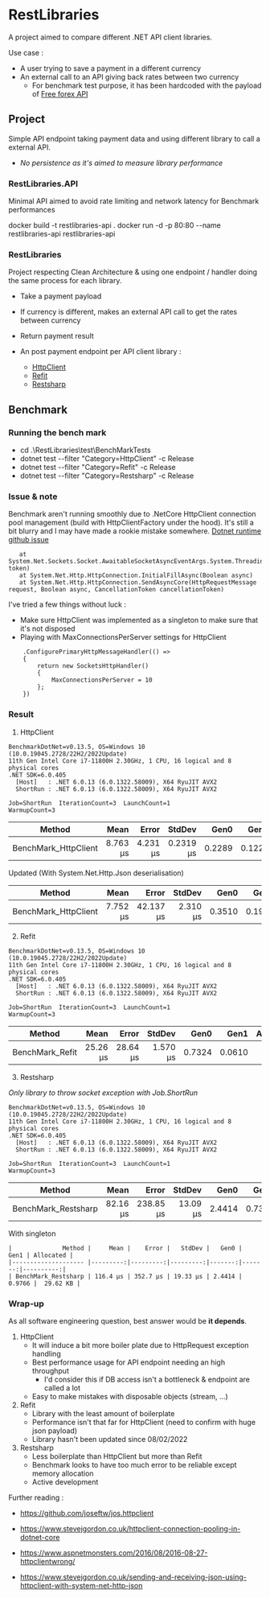 # RestLibraries 

A project aimed to compare different .NET API client libraries.

Use case :
- A user trying to save a payment in a different currency
- An external call to an API giving back rates between two currency
    - For benchmark test purpose, it has been hardcoded with the payload of [Free forex API](https://www.freeforexapi.com/api/live?pairs=EURGBP)

## Project

Simple API endpoint taking payment data and using different library to call a external API. 
- *No persistence as it's aimed to measure library performance*

### RestLibraries.API

Minimal API aimed to avoid rate limiting and network latency for Benchmark performances

docker build -t restlibraries-api .
docker run -d -p 80:80 --name restlibraries-api restlibraries-api

### RestLibraries 

Project respecting Clean Architecture & using one endpoint / handler doing the same process for each library.
- Take a payment payload
- If currency is different, makes an external API call to get the rates between currency
- Return payment result

- An post payment endpoint per API client library :
    - [HttpClient](https://learn.microsoft.com/en-us/dotnet/fundamentals/networking/http/httpclient-guidelines)
    - [Refit](https://github.com/reactiveui/refit)
    - [Restsharp](https://github.com/restsharp/RestSharp)

## Benchmark

### Running the bench mark

- cd .\RestLibraries\test\BenchMarkTests
- dotnet test --filter "Category=HttpClient" -c Release
- dotnet test --filter "Category=Refit" -c Release
- dotnet test --filter "Category=Restsharp" -c Release

### Issue & note

Benchmark aren't running smoothly due to .NetCore HttpClient connection pool management (build with HttpClientFactory under the hood).
It's still a bit blurry and I may have made a rookie mistake somewhere.
[Dotnet runtime github issue](https://github.com/dotnet/runtime/issues/43764)

```
   at System.Net.Sockets.Socket.AwaitableSocketAsyncEventArgs.System.Threading.Tasks.Sources.IValueTaskSource<System.Int32>.GetResult(Int16 token)
   at System.Net.Http.HttpConnection.InitialFillAsync(Boolean async)
   at System.Net.Http.HttpConnection.SendAsyncCore(HttpRequestMessage request, Boolean async, CancellationToken cancellationToken)
```

I've tried a few things without luck :

- Make sure HttpClient was implemented as a singleton to make sure that it's not disposed
- Playing with MaxConnectionsPerServer settings for HttpClient

```
    .ConfigurePrimaryHttpMessageHandler(() =>
    {
        return new SocketsHttpHandler()
        {
            MaxConnectionsPerServer = 10
        };
    })
```

### Result 

1. HttpClient

```
BenchmarkDotNet=v0.13.5, OS=Windows 10 (10.0.19045.2728/22H2/2022Update)
11th Gen Intel Core i7-11800H 2.30GHz, 1 CPU, 16 logical and 8 physical cores
.NET SDK=6.0.405
  [Host]   : .NET 6.0.13 (6.0.1322.58009), X64 RyuJIT AVX2
  ShortRun : .NET 6.0.13 (6.0.1322.58009), X64 RyuJIT AVX2

Job=ShortRun  IterationCount=3  LaunchCount=1  
WarmupCount=3  
```

|               Method |     Mean |    Error |    StdDev |   Gen0 |   Gen1 | Allocated |
|--------------------- |---------:|---------:|----------:|-------:|-------:|----------:|
| BenchMark_HttpClient | 8.763 μs | 4.231 μs | 0.2319 μs | 0.2289 | 0.1221 |   3.18 KB |

Updated (With System.Net.Http.Json deserialisation)

|               Method |     Mean |     Error |   StdDev |   Gen0 |   Gen1 | Allocated |
|--------------------- |---------:|----------:|---------:|-------:|-------:|----------:|
| BenchMark_HttpClient | 7.752 μs | 42.137 μs | 2.310 μs | 0.3510 | 0.1907 |   4.28 KB |

2. Refit

```
BenchmarkDotNet=v0.13.5, OS=Windows 10 (10.0.19045.2728/22H2/2022Update)
11th Gen Intel Core i7-11800H 2.30GHz, 1 CPU, 16 logical and 8 physical cores
.NET SDK=6.0.405
  [Host]   : .NET 6.0.13 (6.0.1322.58009), X64 RyuJIT AVX2
  ShortRun : .NET 6.0.13 (6.0.1322.58009), X64 RyuJIT AVX2

Job=ShortRun  IterationCount=3  LaunchCount=1  
WarmupCount=3  
```

|          Method |     Mean |    Error |   StdDev |   Gen0 |   Gen1 | Allocated |
|---------------- |---------:|---------:|---------:|-------:|-------:|----------:|
| BenchMark_Refit | 25.26 μs | 28.64 μs | 1.570 μs | 0.7324 | 0.0610 |   9.11 KB |

3. Restsharp

*Only library to throw socket exception with Job.ShortRun*

```
BenchmarkDotNet=v0.13.5, OS=Windows 10 (10.0.19045.2728/22H2/2022Update)
11th Gen Intel Core i7-11800H 2.30GHz, 1 CPU, 16 logical and 8 physical cores
.NET SDK=6.0.405
  [Host]   : .NET 6.0.13 (6.0.1322.58009), X64 RyuJIT AVX2
  ShortRun : .NET 6.0.13 (6.0.1322.58009), X64 RyuJIT AVX2

Job=ShortRun  IterationCount=3  LaunchCount=1  
WarmupCount=3  
```
|              Method |     Mean |     Error |   StdDev |   Gen0 |   Gen1 | Allocated |
|-------------------- |---------:|----------:|---------:|-------:|-------:|----------:|
| BenchMark_Restsharp | 82.16 μs | 238.85 μs | 13.09 μs | 2.4414 | 0.7324 |  26.81 KB |


With singleton

```
|              Method |     Mean |    Error |   StdDev |   Gen0 |   Gen1 | Allocated |
|-------------------- |---------:|---------:|---------:|-------:|-------:|----------:|
| BenchMark_Restsharp | 116.4 μs | 352.7 μs | 19.33 μs | 2.4414 | 0.9766 |  29.62 KB |
```

### Wrap-up

As all software engineering question, best answer would be **it depends**.

1. HttpClient 
    - It will induce a bit more boiler plate due to HttpRequest exception handling
    - Best performance usage for API endpoint needing an high throughput
        - I'd consider this if DB access isn't a bottleneck & endpoint are called a lot
    - Easy to make mistakes with disposable objects (stream, ...)
2. Refit
    - Library with the least amount of boilerplate
    - Performance isn't that far for HttpClient (need to confirm with huge json payload)
    - Library hasn't been updated since 08/02/2022
3. Restsharp 
    - Less boilerplate than HttpClient but more than Refit
    - Benchmark looks to have too much error to be reliable except memory allocation
    - Active development

Further reading :
- https://github.com/joseftw/jos.httpclient
- https://www.stevejgordon.co.uk/httpclient-connection-pooling-in-dotnet-core
- https://www.aspnetmonsters.com/2016/08/2016-08-27-httpclientwrong/

- https://www.stevejgordon.co.uk/sending-and-receiving-json-using-httpclient-with-system-net-http-json